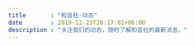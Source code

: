 ```yaml
---
title       : "和音社·动态"
date        : 2019-12-23T20:17:01+06:00
description : "关注我们的动态，随时了解和音社的最新消息。"
---
```


